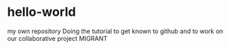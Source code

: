 # hello-world
my own repository
Doing the tutorial to get known to github and to work on our collaborative project MIGRANT
